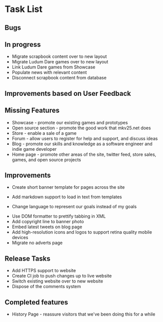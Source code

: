 Task List
=========

Bugs
----

In progress
-----------
+ Migrate scrapbook content over to new layout
+ Migrate Ludum Dare games over to new layout
+ Link Ludum Dare games from Showcase
+ Populate news with relevant content
+ Disconnect scrapbook content from database

Improvements based on User Feedback
-----------------------------------

Missing Features
----------------
+ Showcase - promote our existing games and prototypes
+ Open source section - promote the good work that mkv25.net does
+ Store - enable a sale of a game
+ Forum - allow users to register for help and support, and discuss ideas
+ Blog - promote our skills and knowledge as a software engineer and indie game developer
+ Home page - promote other areas of the site, twitter feed, store sales, games, and open source projects

Improvements
------------
+ Create short banner template for pages across the site
- Add markdown support to load in text from templates
+ Change language to represent our goals instead of my goals
- Use DOM formatter to prettify tabbing in XML
- Add copyright line to banner photo
- Embed latest tweets on blog page
- Add high-resolution icons and logos to support retina quality mobile devices
- Migrate no adverts page

Release Tasks
-------------
- Add HTTPS support to website
- Create CI job to push changes up to live website
- Switch existing website over to new website
- Dispose of the comments system


Completed features
------------------
+ History Page - reassure visitors that we've been doing this for a while